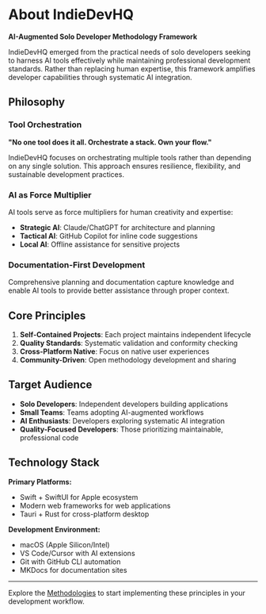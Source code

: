 # About IndieDevHQ

**AI-Augmented Solo Developer Methodology Framework**

IndieDevHQ emerged from the practical needs of solo developers seeking to harness AI tools effectively while maintaining professional development standards. Rather than replacing human expertise, this framework amplifies developer capabilities through systematic AI integration.

## Philosophy

### Tool Orchestration
**"No one tool does it all. Orchestrate a stack. Own your flow."**

IndieDevHQ focuses on orchestrating multiple tools rather than depending on any single solution. This approach ensures resilience, flexibility, and sustainable development practices.

### AI as Force Multiplier
AI tools serve as force multipliers for human creativity and expertise:
- **Strategic AI**: Claude/ChatGPT for architecture and planning
- **Tactical AI**: GitHub Copilot for inline code suggestions
- **Local AI**: Offline assistance for sensitive projects

### Documentation-First Development
Comprehensive planning and documentation capture knowledge and enable AI tools to provide better assistance through proper context.

## Core Principles

1. **Self-Contained Projects**: Each project maintains independent lifecycle
2. **Quality Standards**: Systematic validation and conformity checking
3. **Cross-Platform Native**: Focus on native user experiences
4. **Community-Driven**: Open methodology development and sharing

## Target Audience

- **Solo Developers**: Independent developers building applications
- **Small Teams**: Teams adopting AI-augmented workflows
- **AI Enthusiasts**: Developers exploring systematic AI integration
- **Quality-Focused Developers**: Those prioritizing maintainable, professional code

## Technology Stack

**Primary Platforms:**
- Swift + SwiftUI for Apple ecosystem
- Modern web frameworks for web applications
- Tauri + Rust for cross-platform desktop

**Development Environment:**
- macOS (Apple Silicon/Intel)
- VS Code/Cursor with AI extensions
- Git with GitHub CLI automation
- MKDocs for documentation sites

---

Explore the [Methodologies](methodologies/index.md) to start implementing these principles in your development workflow.